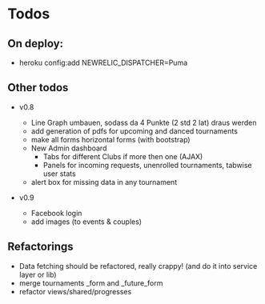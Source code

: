 Todos
====================

On deploy:
---------------------
  - heroku config:add NEWRELIC_DISPATCHER=Puma

Other todos
---------------------
  - v0.8
    - Line Graph umbauen, sodass da 4 Punkte (2 std 2 lat) draus werden
    - add generation of pdfs for upcoming and danced tournaments
    - make all forms horizontal forms (with bootstrap)
    - New Admin dashboard
      - Tabs for different Clubs if more then one (AJAX)
      - Panels for incoming requests, unenrolled tournaments, tabwise user stats
    - alert box for missing data in any tournament

  - v0.9
    - Facebook login
    - add images (to events & couples)

Refactorings
---------------------
  - Data fetching should be refactored, really crappy! (and do it into service layer or lib)
  - merge tournaments _form and _future_form
  - refactor views/shared/progresses